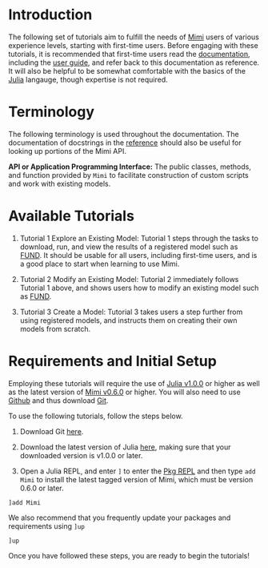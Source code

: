 # Introduction

The following set of tutorials aim to fulfill the needs of [Mimi](https://github.com/anthofflab/Mimi.jl) users of various experience levels, starting with first-time users.  Before engaging with these tutorials, it is recommended that first-time users read the [documentation](http://anthofflab.berkeley.edu/Mimi.jl/latest/), including the [user guide](http://anthofflab.berkeley.edu/Mimi.jl/latest/userguide.html), and refer back to this documentation as reference.  It will also be helpful to be somewhat comfortable with the basics of the [Julia](https://julialang.org/) langauge, though expertise is not required.

# Terminology

The following terminology is used throughout the documentation. The documentation of docstrings in the [reference](http://anthofflab.berkeley.edu/Mimi.jl/latest/reference.html) should also be useful for looking up portions of the Mimi API.

**API or Application Programming Interface:**  The public classes, methods, and function provided by `Mimi` to facilitate construction of custom scripts and work with existing models.

# Available Tutorials

1. Tutorial 1 Explore an Existing Model: Tutorial 1 steps through the tasks to download, run, and view the results of a registered model such as [FUND](http://www.fund-model.org).  It should be usable for all users, including first-time users, and is a good place to start when learning to use Mimi.

2. Tutorial 2 Modify an Existing Model: Tutorial 2 immediately follows Tutorial 1 above, and shows users how to modify an existing model such as [FUND](http://www.fund-model.org).

3.  Tutorial 3 Create a Model: Tutorial 3 takes users a step further from using registered models, and instructs them on creating their own models from scratch.

# Requirements and Initial Setup

Employing these tutorials will require the use of [Julia v1.0.0](https://julialang.org/downloads/) or higher as well as the latest version of [Mimi v0.6.0](https://github.com/anthofflab/Mimi.jl) or higher. You will also need to use [Github](https://github.com) and thus download [Git](https://git-scm.com/downloads).

To use the following tutorials, follow the steps below.

1. Download Git [here](https://git-scm.com/downloads).

2. Download the latest version of Julia [here](https://julialang.org/downloads/), making sure that your downloaded version is v1.0.0 or later.

3. Open a Julia REPL, and enter `]` to enter the [Pkg REPL](https://docs.julialang.org/en/v1/stdlib/Pkg/index.html) and then type `add Mimi` to install the latest tagged version of Mimi, which must be version 0.6.0 or later.

```
]add Mimi
```

We also recommend that you frequently update your packages and requirements using `]up`
```
]up
```

Once you have followed these steps, you are ready to begin the tutorials!